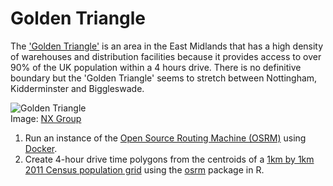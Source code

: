 # Golden Triangle

The ['Golden Triangle'](https://www.wired.co.uk/article/warehouses-next-day-delivery) is an area in the East Midlands that has a high density of warehouses and distribution facilities because it provides access to over 90% of the UK population within a 4 hours drive. There is no definitive boundary but the 'Golden Triangle' seems to stretch between Nottingham, Kidderminster and Biggleswade.

![Golden Triangle](https://www.thenxgroup.com/wp-content/uploads/2016/04/The-Golden-Triangle-300x200.jpg)      
Image: [NX Group](https://www.thenxgroup.com/2017/08/02/golden-triangle-logistics)

1) Run an instance of the [Open Source Routing Machine (OSRM)](http://project-osrm.org) using [Docker](https://github.com/Project-OSRM/osrm-backend).
2) Create 4-hour drive time polygons from the centroids of a [1km by 1km 2011 Census population grid](https://catalogue.ceh.ac.uk/documents/0995e94d-6d42-40c1-8ed4-5090d82471e1) using the [osrm](https://cran.r-project.org/web/packages/osrm/index.html) package in R. 
